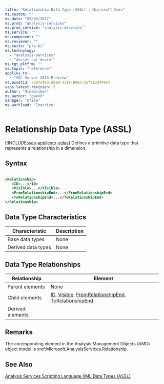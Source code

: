 ```yaml
---
title: "Relationship Data Type (ASSL) | Microsoft Docs"
ms.custom: ""
ms.date: "03/03/2017"
ms.prod: "analysis-services"
ms.prod_service: "analysis-services"
ms.service: ""
ms.component: ""
ms.reviewer: ""
ms.suite: "pro-bi"
ms.technology: 
  - "analysis-services"
  - "docset-sql-devref"
ms.tgt_pltfrm: ""
ms.topic: "reference"
applies_to: 
  - "SQL Server 2016 Preview"
ms.assetid: 73d7c48d-d8e0-4119-849d-b5f912d449e4
caps.latest.revision: 5
author: "Minewiskan"
ms.author: "owend"
manager: "kfile"
ms.workload: "Inactive"
---
```

# Relationship Data Type (ASSL)
[!INCLUDE[ssas-appliesto-sqlas](../../../includes/ssas-appliesto-sqlas.md)]
  Defines a primitive data type that represents a relationship in a dimension.  
  
## Syntax  
  
```xml  
  
<Relationship>  
   <ID>...</ID>  
   <Visible>...</Visible>  
   <FromRelationshipEnd>...</FromRelationshipEnd>  
   <ToRelationshipEnd>...</ToRelationshipEnd>  
</Relationship>  
```  
  
## Data Type Characteristics  
  
|Characteristic|Description|  
|--------------------|-----------------|  
|Base data types|None|  
|Derived data types|None|  
  
## Data Type Relationships  
  
|Relationship|Element|  
|------------------|-------------|  
|Parent elements|None|  
|Child elements|[ID](../../../analysis-services/scripting/properties/id-element-assl.md), [Visible](../../../analysis-services/scripting/properties/visible-element-assl.md), [FromRelationshipEnd](../../../analysis-services/scripting/data-type/relationshipend-data-type-assl.md), [ToRelationshipEnd](../../../analysis-services/scripting/data-type/relationshipend-data-type-assl.md)|  
|Derived elements||  
  
## Remarks  
 The corresponding element in the Analysis Management Objects (AMO) object model is <xref:Microsoft.AnalysisServices.Relationship>.  
  
## See Also  
 [Analysis Services Scripting Language XML Data Types &#40;ASSL&#41;](../../../analysis-services/scripting/data-type/analysis-services-scripting-language-xml-data-types-assl.md)  
  
  
